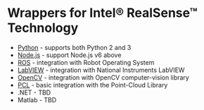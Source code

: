# Wrappers for Intel® RealSense™ Technology

* [Python](./python/) - supports both Python 2 and 3
* [Node.js](./nodejs) - support Node.js v6 above
* [ROS](https://github.com/intel-ros/realsense/releases) - integration with Robot Operating System
* [LabVIEW](./labview) - integration with National Instruments LabVIEW
* [OpenCV](./opencv) - integration with OpenCV computer-vision library
* [PCL](./pcl) - basic integration with the Point-Cloud Library
* .NET - TBD
* Matlab - TBD
